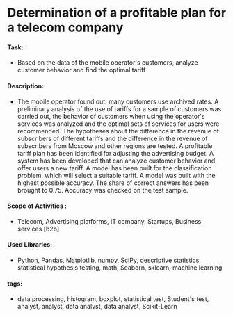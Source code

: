# Determination of a profitable plan for a telecom company

#### Task: 
- Based on the data of the mobile operator's customers, analyze customer behavior and find the optimal tariff

#### Description:
- The mobile operator found out: many customers use archived rates. A preliminary analysis of the use of tariffs for a sample of customers was carried out, the behavior of customers when using the operator's services was analyzed and the optimal sets of services for users were recommended. The hypotheses about the difference in the revenue of subscribers of different tariffs and the difference in the revenue of subscribers from Moscow and other regions are tested. A profitable tariff plan has been identified for adjusting the advertising budget. A system has been developed that can analyze customer behavior and offer users a new tariff. A model has been built for the classification problem, which will select a suitable tariff. A model was built with the highest possible accuracy. The share of correct answers has been brought to 0.75. Accuracy was checked on the test sample.

#### Scope of Activities : 
- Telecom, Advertising platforms, IT company, Startups, Business services [b2b]

#### Used Libraries:
- Python, Pandas, Matplotlib, numpy, SciPy, descriptive statistics, statistical hypothesis testing, math, Seaborn, sklearn, machine learning

#### tags:
- data processing, histogram, boxplot, statistical test, Student's test, analyst, analyst, data analyst, data analyst, Scikit-Learn
